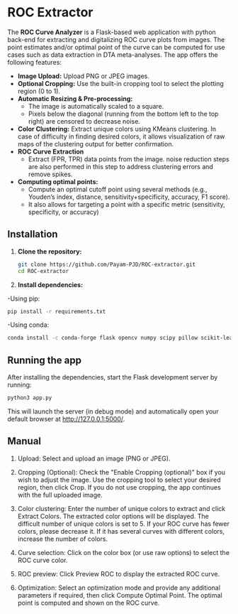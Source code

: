 # ROC Extractor

The **ROC Curve Analyzer** is a Flask-based web application with python back-end for extracting and digitalizing ROC curve plots from images. The point estimates and/or optimal point of the curve can be computed for use cases such as data extraction in DTA meta-analyses. 
The app offers the following features:

- **Image Upload:** Upload PNG or JPEG images.
- **Optional Cropping:** Use the built-in cropping tool to select the plotting region (0 to 1).
- **Automatic Resizing & Pre-processing:**  
  - The image is automatically scaled to a square.  
  - Pixels below the diagonal (running from the bottom left to the top right) are censored to decrease noise.
- **Color Clustering:** Extract unique colors using KMeans clustering. In case of difficulty in finding desired colors, it allows visualization of raw maps of the clustering output for better confirmation.
- **ROC Curve Extraction**  
  - Extract (FPR, TPR) data points from the image. noise reduction steps are also performed in this step to address clustering errors and remove spikes. 
- **Computing optimal points:**
  - Compute an optimal cutoff point using several methods (e.g., Youden’s index, distance, sensitivity+specificity, accuracy, F1 score).
  - It also allows for targeting a point with a specific metric (sensitivity, specificity, or accuracy)

## Installation
1. **Clone the repository:**

   ```bash
   git clone https://github.com/Payam-PJD/ROC-extractor.git
   cd ROC-extractor

2. **Install dependencies:**

  -Using pip:
   ```bash
   pip install -r requirements.txt
```
  -Using conda:
   ```bash
   conda install -c conda-forge flask opencv numpy scipy pillow scikit-learn
```
## Running the app
After installing the dependencies, start the Flask development server by running:
```bash
python3 app.py
```
This will launch the server (in debug mode) and automatically open your default browser at http://127.0.0.1:5000/.
## Manual
1. Upload:
 Select and upload an image (PNG or JPEG).

2. Cropping (Optional):
  Check the "Enable Cropping (optional)" box if you wish to adjust the image.
  Use the cropping tool to select your desired region, then click Crop.
  If you do not use cropping, the app continues with the full uploaded image.

3. Color clustering:
  Enter the number of unique colors to extract and click Extract Colors. The extracted color options will be displayed.
  The difficult number of unique colors is set to 5. If your ROC curve has fewer colors, please decrease it. If it has several curves with different colors, increase the number of colors.

4. Curve selection:
  Click on the color box (or use raw options) to select the ROC curve color.

5. ROC preview:
  Click Preview ROC to display the extracted ROC curve.

6. Optimization:
  Select an optimization mode and provide any additional parameters if required, then click Compute Optimal Point. The optimal point is computed and shown on the ROC curve.
